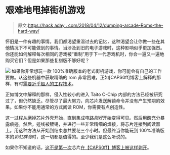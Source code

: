 # 艰难地甩掉街机游戏

> 原文:[https://hack aday . com/2018/04/12/dumping-arcade-Roms-the-hard-way/](https://hackaday.com/2018/04/12/dumping-arcade-roms-the-hard-way/)

怀旧是一件有趣的事情。我们都渴望重温过去的记忆，这种渴望会让你做一些在其他情况下不可能做到的事情。当涉及到旧的电子游戏时，这种影响似乎更加强烈。你还能如何解释每次相同的游戏被“重制”用于下一代游戏机时，你会一遍又一遍地购买它们？但是如果那些复刻版不够好呢？

[![](../Images/7d40a2d62d94ab4b9e2547feb256f367.png)](https://hackaday.com/wp-content/uploads/2018/04/taito_detail.jpg) 如果你非常想玩一款 100%准确版本的老式街机游戏，你可能会有自己的工作要做。从这些机器中获取精确的 rom 非常困难，正如[CAPS0ff]博客上解释的那样，有时[需要近乎超人的工程技术](http://caps0ff.blogspot.com/2018/03/taito-c-chip-data-by-lobotomy.html)。

正如博文中解释的那样，侵入性较小的进入 Taito C-Chip 内部的方法已经被研究过了，但仍然缺乏。尽管尽了最大努力，向芯片发送解锁命令并没有产生预期的效果。如果你不能用通常的方式阅读 ROM，你需要有点创造性。

这一过程从磨掉芯片外壳开始，直到集成电路*刚好*开始变得可见。然后用酸充分暴露痕迹。然后，迹线被镀锡，并进行一些非常精细的焊接，将芯片连接到阅读器上。用这种方法从开始到结束总共要花三个小时。但最终当你能玩到 100%准确版本的*彩虹群岛*时，这一切都是值得的。至少我们是这么听说的。

如果你不知道的话，[这不是第一次](https://hackaday.com/2017/01/01/rebonding-an-ic-to-save-tatakae-big-fighter/)芯片[在【CAPS0ff】博客上被这样剥开](https://hackaday.com/2016/12/27/extracting-sounds-with-acid-and-uv/)。
